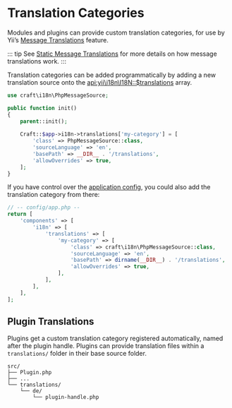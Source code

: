 # Translation Categories

Modules and plugins can provide custom translation categories, for use by Yii’s [Message Translations](https://www.yiiframework.com/doc/guide/1.1/en/topics.i18n#message-translation) feature.

::: tip
See [Static Message Translations](../static-translations.md) for more details on how message translations work.
:::

Translation categories can be added programmatically by adding a new translation source onto the <api:yii\i18n\I18N::$translations> array.

```php
use craft\i18n\PhpMessageSource;

public function init()
{
    parent::init();
    
    Craft::$app->i18n->translations['my-category'] = [
        'class' => PhpMessageSource::class,
        'sourceLanguage' => 'en',
        'basePath' => __DIR__ . '/translations',
        'allowOverrides' => true,
    ];
}
```

If you have control over the [application config](../config/README.md#application-config), you could also add the translation category from there:

```php
// -- config/app.php --
return [
    'components' => [
        'i18n' => [
            'translations' => [
                'my-category' => [
                    'class' => craft\i18n\PhpMessageSource::class,
                    'sourceLanguage' => 'en',
                    'basePath' => dirname(__DIR__) . '/translations',
                    'allowOverrides' => true,
                ],
            ],
        ],
    ],
];
```

## Plugin Translations

Plugins get a custom translation category registered automatically, named after the plugin handle. Plugins can provide translation files within a `translations/` folder in their base source folder.

```
src/
├── Plugin.php
├── ...
└── translations/
    └── de/
        └── plugin-handle.php
```

